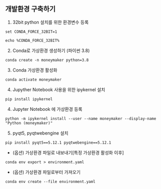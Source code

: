 
## 개발환경 구축하기



1. 32bit python 설치를 위한 환경변수 등록
```
set CONDA_FORCE_32BIT=1
```
```
echo %CONDA_FORCE_32BIT%
```

2. Conda로 가상환경 생성하기 (파이썬 3.8) 
```
conda create -n moneymaker python=3.8
```

3. Conda 가상환경 활성화
```
conda activate moneymaker
```

4. Jupyther Notebook 사용을 위한 ipykernel 설치
```
pip install ipykernel
```

4. Jupyter Notebook 에 가상환경 등록
```
python -m ipykernel install --user --name moneymaker --display-name "Python (moneymaker)"
```

5. pyqt5, pyqtwebengine 설치
```
pip install pyqt5==5.12.1 pyqtwebengine==5.12.1
```

- (옵션) 가상환경 파일로 내보내기[특정 가상환경 활성화 이후]
```
conda env export > environment.yaml
```
- (옵션) 가상환경 파일로부터 가져오기
```
conda env create --file environment.yaml
```


